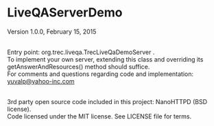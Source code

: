 # LiveQAServerDemo
Version 1.0.0, February 15, 2015<br><br>

Entry point: org.trec.liveqa.TrecLiveQaDemoServer .<br>
To implement your own server, extending this class and overriding its getAnswerAndResources() method should suffice.<br>
For comments and questions regarding code and implementation: yuvalp@yahoo-inc.com<br><br>

3rd party open source code included in this project: NanoHTTPD (BSD license).<br>
Code licensed under the MIT license. See LICENSE file for terms.
